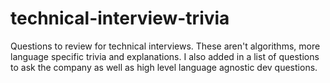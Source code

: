 # technical-interview-trivia
Questions to review for technical interviews. These aren't algorithms, more language specific trivia and explanations. I also added in a list of questions to ask the company as well as high level language agnostic dev questions. 
